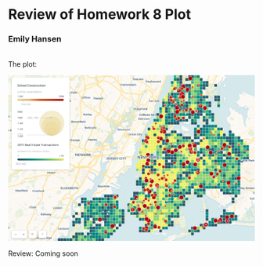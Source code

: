 # Review of Homework 8 Plot
### Emily Hansen

<br>
The plot: <p>
  
  
![Alt text](PlotImage1.png)

<p>
Review:
Coming soon
